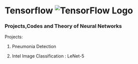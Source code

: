 # Tensorflow ![TensorFlow Logo](https://www.google.com/search?q=tensorflow+logo&safe=active&sxsrf=ACYBGNRkaeVNmEMnYbsHPB66ioTM-XI_Mw:1581825967563&tbm=isch&source=iu&ictx=1&fir=hZ5TX3QXxQFm1M%253A%252Cr9XhT1GymViHcM%252C_&vet=1&usg=AI4_-kQaMq9JQoBFHNtibFjlZIFdHkkKFA&sa=X&ved=2ahUKEwjElZL3mNXnAhUxheYKHR6PC40Q9QEwAHoECAsQJg#imgrc=hZ5TX3QXxQFm1M:https://www.google.com/search?q=tensorflow+logo&safe=active&sxsrf=ACYBGNRkaeVNmEMnYbsHPB66ioTM-XI_Mw:1581825967563&tbm=isch&source=iu&ictx=1&fir=hZ5TX3QXxQFm1M%253A%252Cr9XhT1GymViHcM%252C_&vet=1&usg=AI4_-kQaMq9JQoBFHNtibFjlZIFdHkkKFA&sa=X&ved=2ahUKEwjElZL3mNXnAhUxheYKHR6PC40Q9QEwAHoECAsQJg#imgrc=hZ5TX3QXxQFm1M:)

### Projects,Codes and Theory of Neural Networks


Projects:

1. Pneumonia Detection

2. Intel Image Classification : LeNet-5
